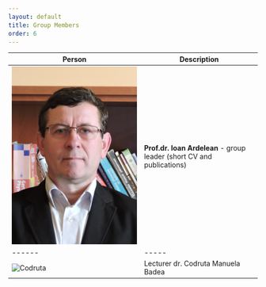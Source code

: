 ```yaml
---
layout: default
title: Group Members
order: 6
---
```


| Person | Description |
|-------- |----------------------|
|![Prof.dr.fiz Ioan Ardelean](/images/ardelean.jpg "Prof.dr.fiz Ioan Ardelean")  | **Prof.dr. Ioan Ardelean** - group leader (short CV and publications)|      
| ------ | ----- |
|![Codruta](/images/codruta.jpg "Lecturer dr. Codruta Manuela Badea")| Lecturer dr. Codruta Manuela Badea
